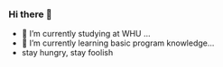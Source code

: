 ### Hi there 👋
 - 🔭 I’m currently studying at WHU ...
 - 🌱 I’m currently learning basic program knowledge...
 - stay hungry, stay foolish

<!--
**weivwang/weivwang** is a ✨ _special_ ✨ repository because its `README.md` (this file) appears on your GitHub profile.

Here are some ideas to get you started:


- 👯 I’m looking to collaborate on ...
- 🤔 I’m looking for help with ...
- 💬 Ask me about ...
- 📫 How to reach me: ...
- 😄 Pronouns: ...

-->
